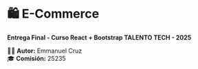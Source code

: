 # 🛍️ E-Commerce

**Entrega Final - Curso React + Bootstrap TALENTO TECH - 2025**

👨‍💻 **Autor:** Emmanuel Cruz  
🎓 **Comisión:** 25235
